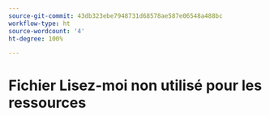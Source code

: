 ```yaml
---
source-git-commit: 43db323ebe7948731d68578ae587e06548a488bc
workflow-type: ht
source-wordcount: '4'
ht-degree: 100%

---
```

# Fichier Lisez-moi non utilisé pour les ressources
